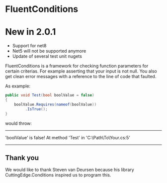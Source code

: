 # FluentConditions

# New in 2.0.1
* Support for net8
* Net5 will not be supported anymore
* Update of several test unit nugets

FluentConditions is a framework for checking function parameters for certain criterias.
For example asserting that your input is not null. 
You also get clean error messages with a reference to the line of code that faulted.

As example:

``` c#
public void Test(bool boolValue = false)
{
	boolValue.Requires(nameof(boolValue))
		 .IsTrue();
}
```

would throw:

---

'boolValue' is false!
At method 'Test' in 'C:\Path\To\Your.cs:5'

---

## Thank you
We would like to thank Steven van Deursen because his library CuttingEdge.Conditions inspired us to program this.
